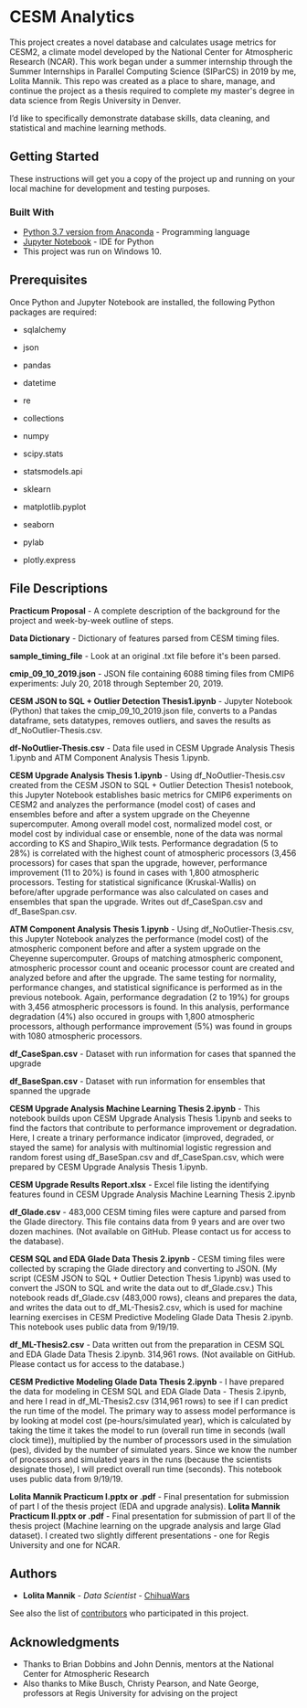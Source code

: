 # CESM Analytics

This project creates a novel database and calculates usage metrics for CESM2, a climate model developed by the National Center for Atmospheric Research (NCAR). This work began under a summer internship through the Summer Internships in Parallel Computing Science (SIParCS) in 2019 by me, Lolita Mannik. This repo was created as a place to share, manage, and continue the project as a thesis required to complete my master's degree in data science from Regis University in Denver. 

I’d like to specifically demonstrate database skills, data cleaning, and statistical and machine learning methods. 

## Getting Started

These instructions will get you a copy of the project up and running on your local machine for development and testing purposes.  

### Built With

* [Python 3.7 version from Anaconda](https://www.anaconda.com/distribution/) - Programming language
* [Jupyter Notebook](https://jupyter.org/install) - IDE for Python
* This project was run on Windows 10.

## Prerequisites
Once Python and Jupyter Notebook are installed, the following Python packages are required:

* sqlalchemy 
* json
* pandas
* datetime
* re
* collections


* numpy 
* scipy.stats
* statsmodels.api
* sklearn


* matplotlib.pyplot 
* seaborn 
* pylab
* plotly.express


## File Descriptions
**Practicum Proposal** - A complete description of the background for the project and week-by-week outline of steps.

**Data Dictionary** - Dictionary of features parsed from CESM timing files.

**sample_timing_file** - Look at an original .txt file before it's been parsed.

**cmip_09_10_2019.json** - JSON file containing 6088 timing files from CMIP6 experiments: July 20, 2018 through September 20, 2019.

**CESM JSON to SQL + Outlier Detection Thesis1.ipynb** - Jupyter Notebook (Python) that takes the cmip_09_10_2019.json file, converts to a Pandas dataframe, sets datatypes, removes outliers, and saves the results as df_NoOutlier-Thesis.csv.

**df-NoOutlier-Thesis.csv** - Data file used in CESM Upgrade Analysis Thesis 1.ipynb and ATM Component Analysis Thesis 1.ipynb.

**CESM Upgrade Analysis Thesis 1.ipynb** - Using df_NoOutlier-Thesis.csv created from the CESM JSON to SQL + Outlier Detection Thesis1 notebook, this Jupyter Notebook establishes basic metrics for CMIP6 experiments on CESM2 and analyzes the performance (model cost) of cases and ensembles before and after a system upgrade on the Cheyenne supercomputer. Among overall model cost, normalized model cost, or model cost by individual case or ensemble, none of the data was normal according to KS and Shapiro_Wilk tests. Performance degradation (5 to 28%) is correlated with the highest count of atmospheric processors (3,456 processors) for cases that span the upgrade, however, performance improvement (11 to 20%) is found in cases with 1,800 atmospheric processors. Testing for statistical significance (Kruskal-Wallis) on before/after upgrade performance was also calculated on cases and ensembles that span the upgrade. Writes out df_CaseSpan.csv and df_BaseSpan.csv.

**ATM Component Analysis Thesis 1.ipynb** - Using df_NoOutlier-Thesis.csv, this Jupyter Notebook analyzes the performance (model cost) of the atmospheric component before and after a system upgrade on the Cheyenne supercomputer. Groups of matching atmospheric component, atmospheric processor count and oceanic processor count are created and analyzed before and after the upgrade. The same testing for normality, performance changes, and statistical significance is performed as in the previous notebook. Again, performance degradation (2 to 19%) for groups with 3,456 atmospheric processors is found. In this analysis, performance degradation (4%) also occured in groups with 1,800 atmospheric processors, although performance improvement (5%) was found in groups with 1080 atmospheric processors.

**df_CaseSpan.csv** - Dataset with run information for cases that spanned the upgrade

**df_BaseSpan.csv** - Dataset with run information for ensembles that spanned the upgrade

**CESM Upgrade Analysis Machine Learning Thesis 2.ipynb** - This notebook builds upon CESM Upgrade Analysis Thesis 1.ipynb and seeks to find the factors that contribute to performance improvement or degradation. Here, I create a trinary performance indicator (improved, degraded, or stayed the same) for analysis with multinomial logistic regression and random forest using df_BaseSpan.csv and df_CaseSpan.csv, which were prepared by CESM Upgrade Analysis Thesis 1.ipynb.

**CESM Upgrade Results Report.xlsx** - Excel file listing the identifying features found in CESM Upgrade Analysis Machine Learning Thesis 2.ipynb

**df_Glade.csv** - 483,000 CESM timing files were capture and parsed from the Glade directory. This file contains data from 9 years and  are over two dozen machines. (Not available on GitHub. Please contact us for access to the database).

**CESM SQL and EDA Glade Data Thesis 2.ipynb** - CESM timing files were collected by scraping the Glade directory and converting to JSON. (My script (CESM JSON to SQL + Outlier Detection Thesis 1.ipynb) was used to convert the JSON to SQL and write the data out to df_Glade.csv.) This notebook reads df_Glade.csv (483,000 rows), cleans and prepares the data, and writes the data out to df_ML-Thesis2.csv, which is used for machine learning exercises in CESM Predictive Modeling Glade Data Thesis 2.ipynb. This notebook uses public data from 9/19/19.

**df_ML-Thesis2.csv** - Data written out from the preparation in CESM SQL and EDA Glade Data Thesis 2.ipynb. 314,961 rows. (Not available on GitHub. Please contact us for access to the database.)

**CESM Predictive Modeling Glade Data Thesis 2.ipynb** - I have prepared the data for modeling in CESM SQL and EDA Glade Data - Thesis 2.ipynb, and here I read in df_ML-Thesis2.csv (314,961 rows) to see if I can predict the run time of the model. The primary way to assess model performance is by looking at model cost (pe-hours/simulated year), which is calculated by taking the time it takes the model to run (overall run time in seconds (wall clock time)), multiplied by the number of processors used in the simulation (pes), divided by the number of simulated years. Since we know the number of processors and simulated years in the runs (because the scientists designate those), I will predict overall run time (seconds). This notebook uses public data from 9/19/19.

**Lolita Mannik Practicum I.pptx or .pdf** - Final presentation for submission of part I of the thesis project (EDA and upgrade analysis). 
**Lolita Mannik Practicum II.pptx or .pdf** - Final presentation for submission of part II of the thesis project (Machine learning on the upgrade analysis and large Glad dataset). I created two slightly different presentations - one for Regis University and one for NCAR. 

## Authors

* **Lolita Mannik** - *Data Scientist* - [ChihuaWars](https://github.com/chihuawars)

See also the list of [contributors](https://github.com/your/project/contributors) who participated in this project.

## Acknowledgments

* Thanks to Brian Dobbins and John Dennis, mentors at the National Center for Atmospheric Research
* Also thanks to Mike Busch,  Christy Pearson, and Nate George, professors at Regis University for advising on the project
